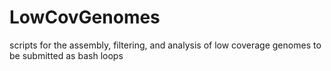 # LowCovGenomes
scripts for the assembly, filtering, and analysis of low coverage genomes to be submitted as bash loops
